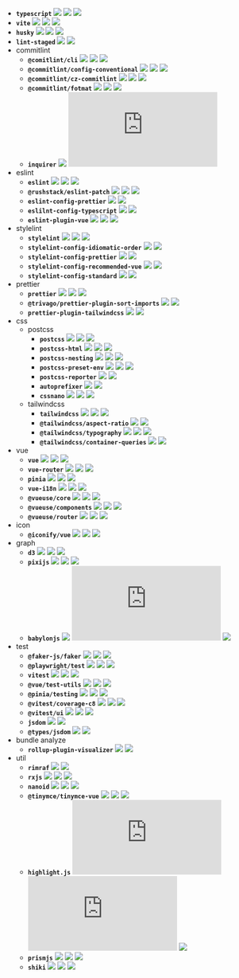 - **`typescript`** [![](https://img.shields.io/npm/v/typescript?logo=npm)](https://www.npmjs.com/package/typescript) [![](https://img.shields.io/github/stars/microsoft/TypeScript?logo=github)](https://github.com/microsoft/TypeScript) [![](https://img.shields.io/static/v1?label=official&message=site)](https://www.typescriptlang.org)
- **`vite`** [![](https://img.shields.io/npm/v/vite?logo=npm)](https://www.npmjs.com/package/vite) [![](https://img.shields.io/github/stars/vitejs/vite?logo=github)](https://github.com/vitejs/vite) [![](https://img.shields.io/static/v1?label=official&message=site)](https://vitejs.dev)
- **`husky`** [![](https://img.shields.io/npm/v/husky?logo=npm)](https://www.npmjs.com/package/husky) [![](https://img.shields.io/github/stars/typicode/husky?logo=github)](https://github.com/typicode/husky) [![](https://img.shields.io/static/v1?label=official&message=site)](https://typicode.github.io/husky)
- **`lint-staged`** [![](https://img.shields.io/npm/v/lint-staged?logo=npm)](https://www.npmjs.com/package/lint-staged) [![](https://img.shields.io/github/stars/okonet/lint-staged?logo=github)](https://github.com/okonet/lint-staged)
- commitlint
  - **`@comitlint/cli`** [![](https://img.shields.io/npm/v/@commitlint/cli?logo=npm)](https://www.npmjs.com/package/@commitlint/cli) [![](https://img.shields.io/github/stars/conventional-changelog/commitlint?logo=github)](https://github.com/conventional-changelog/commitlint) [![](https://img.shields.io/static/v1?label=official&message=site)](https://commitlint.js.org)
  - **`@commitlint/config-conventional`** [![](https://img.shields.io/npm/v/@commitlint/config-conventional?logo=npm)](https://www.npmjs.com/package/@commitlint/config-conventional) [![](https://img.shields.io/github/stars/conventional-changelog/commitlint?logo=github)](https://github.com/conventional-changelog/commitlint) [![](https://img.shields.io/static/v1?label=official&message=site)](https://commitlint.js.org)
  - **`@commitlint/cz-commitlint`** [![](https://img.shields.io/npm/v/@commitlint/cz-commitlint?logo=npm)](https://www.npmjs.com/package/@commitlint/cz-commitlint) [![](https://img.shields.io/github/stars/conventional-changelog/commitlint?logo=github)](https://github.com/conventional-changelog/commitlint) [![](https://img.shields.io/static/v1?label=official&message=site)](https://commitlint.js.org)
  - **`@commitlint/fotmat`** [![](https://img.shields.io/npm/v/@commitlint/format?logo=npm)](https://www.npmjs.com/package/@commitlint/cz-commitlint) [![](https://img.shields.io/github/stars/conventional-changelog/commitlint?logo=github)](https://github.com/conventional-changelog/commitlint) [![](https://img.shields.io/static/v1?label=official&message=site)](https://commitlint.js.org)
  - **`inquirer`** [![](https://img.shields.io/npm/v/inquirer?logo=npm)](https://www.npmjs.com/package/inquirer) [![](https://img.shields.io/github/stars/SBoudrias/Inquirer.js?logo=github)](https://github.com/SBoudrias/Inquirer.js)
- eslint
  - **`eslint`** [![](https://img.shields.io/npm/v/eslint?logo=npm)](https://www.npmjs.com/package/eslint) [![](https://img.shields.io/github/stars/eslint/eslint?logo=github)](https://github.com/eslint/eslint) [![](https://img.shields.io/static/v1?label=official&message=site)](https://eslint.org)
  - **`@rushstack/eslint-patch`** [![](https://img.shields.io/npm/v/@rushstack/eslint-patch?logo=npm)](https://www.npmjs.com/package/@rushstack/eslint-patch) [![](https://img.shields.io/github/stars/microsoft/rushstack?logo=github)](https://github.com/microsoft/rushstack) [![](https://img.shields.io/static/v1?label=official&message=site)](https://rushstack.io/)
  - **`eslint-config-prettier`** [![](https://img.shields.io/npm/v/@vue/eslint-config-prettier?logo=npm)](https://www.npmjs.com/package/@vue/eslint-config-prettier) [![](https://img.shields.io/github/stars/vuejs/eslint-config-prettier?logo=github)](https://github.com/vuejs/eslint-config-prettier)
  - **`eslilnt-config-typescript`** [![](https://img.shields.io/npm/v/@vue/eslint-config-typescript?logo=npm)](https://www.npmjs.com/package/@vue/eslint-config-typescript) [![](https://img.shields.io/github/stars/vuejs/eslint-config-typescript?logo=github)](https://github.com/vuejs/eslint-config-typescript)
  - **`eslint-plugin-vue`** [![](https://img.shields.io/npm/v/eslint-plugin-vue?logo=npm)](https://www.npmjs.com/package/eslint-plugin-vue) [![](https://img.shields.io/github/stars/vuejs/eslint-plugin-vue?logo=github)](https://github.com/vuejs/eslint-plugin-vue) [![](https://img.shields.io/static/v1?label=official&message=site)](https://eslint.vuejs.org)
- stylelint
  - **`stylelint`** [![](https://img.shields.io/npm/v/stylelint?logo=npm)](https://www.npmjs.com/package/stylelint) [![](https://img.shields.io/github/stars/stylelint/stylelint?logo=github)](https://github.com/stylelint/stylelint) [![](https://img.shields.io/static/v1?label=official&message=site)](https://stylelint.io)
  - **`stylelint-config-idiomatic-order`** [![](https://img.shields.io/npm/v/stylelint-config-idiomatic-order?logo=npm)](https://www.npmjs.com/package/stylelint-config-idiomatic-order) [![](https://img.shields.io/github/stars/ream88/stylelint-config-idiomatic-order?logo=github)](https://github.com/ream88/stylelint-config-idiomatic-order)
  - **`stylelint-config-prettier`** [![](https://img.shields.io/npm/v/stylelint-config-prettier?logo=npm)](https://www.npmjs.com/package/stylelint-config-prettier) [![](https://img.shields.io/github/stars/prettier/stylelint-config-prettier?logo=github)](https://github.com/prettier/stylelint-config-prettier)
  - **`stylelint-config-recommended-vue`** [![](https://img.shields.io/npm/v/stylelint-config-recommended-vue?logo=npm)](https://www.npmjs.com/package/stylelint-config-recommended) [![](https://img.shields.io/github/stars/stylelint/stylelint-config-recommended?logo=github)](https://github.com/stylelint/stylelint-config-recommended)
  - **`stylelint-config-standard`** [![](https://img.shields.io/npm/v/stylelint-config-standard?logo=)](https://www.npmjs.com/package/stylelint-config-standard) [![](https://img.shields.io/github/stars/stylelint/stylelint-config-standard?logo=github)](https://github.com/stylelint/stylelint-config-standard)
- prettier
  - **`prettier`** [![](https://img.shields.io/npm/v/prettier?logo=npm)](https://www.npmjs.com/package/prettier) [![](https://img.shields.io/github/stars/prettier/prettier?logo=github)](https://github.com/prettier/prettier) [![](https://img.shields.io/static/v1?label=official&message=site)](https://prettier.io)
  - **`@trivago/prettier-plugin-sort-imports`** [![](https://img.shields.io/npm/v/@trivago/prettier-plugin-sort-imports?logo=npm)](https://www.npmjs.com/package/@trivago/prettier-plugin-sort-imports) [![](https://img.shields.io/github/stars/trivago/prettier-plugin-sort-imports?logo=github)](https://github.com/trivago/prettier-plugin-sort-imports)
  - **`prettier-plugin-tailwindcss`** [![](https://img.shields.io/npm/v/prettier-plugin-tailwindcss?logo=npm)](https://www.npmjs.com/package/prettier-plugin-tailwindcss) [![](https://img.shields.io/github/stars/tailwindlabs/prettier-plugin-tailwindcss?logo=github)](https://github.com/tailwindlabs/prettier-plugin-tailwindcss)
- css
  - postcss
    - **`postcss`** [![](https://img.shields.io/npm/v/postcss?logo=npm)](https://www.npmjs.com/package/postcss) [![](https://img.shields.io/github/stars/postcss/postcss?logo=github)](https://github.com/postcss/postcss) [![](https://img.shields.io/static/v1?label=official&message=site)](https://postcss.org/)
    - **`postcss-html`** [![](https://img.shields.io/npm/v/postcss-html?logo=npm)](https://www.npmjs.com/package/postcss-html) [![](https://img.shields.io/github/stars/ota-meshi/postcss-html?logo=github)](https://github.com/ota-meshi/postcss-html) [![](https://img.shields.io/static/v1?label=official&message=site)](https://ota-meshi.github.io/postcss-html)
    - **`postcss-nesting`** [![](https://img.shields.io/npm/v/postcss-nesting?logo=npm)](https://www.npmjs.com/package/postcss-nesting) [![](https://img.shields.io/github/stars/csstools/postcss-plugins?logo=github)](https://github.com/csstools/postcss-plugins) [![](https://img.shields.io/static/v1?label=official&message=site)](https://preset-env.cssdb.org)
    - **`postcss-preset-env`** [![](https://img.shields.io/npm/v/postcss-preset-env?logo=npm)](https://www.npmjs.com/package/postcss-preset-env) [![](https://img.shields.io/github/stars/csstools/postcss-plugins?logo=github)](https://github.com/csstools/postcss-plugins) [![](https://img.shields.io/static/v1?label=official&message=site)](https://preset-env.cssdb.org)
    - **`postcss-reporter`** [![](https://img.shields.io/npm/v/postcss-reporter?logo=npm)](https://www.npmjs.com/package/postcss-reporter) [![](https://img.shields.io/github/stars/postcss/postcss-reporter?logo=github)](https://github.com/postcss/postcss-reporter)
    - **`autoprefixer`** [![](https://img.shields.io/npm/v/autoprefixer?logo=npm)](https://www.npmjs.com/package/autoprefixer) [![](https://img.shields.io/github/stars/postcss/autoprefixer?logo=github)](https://github.com/postcss/autoprefixer)
    - **`cssnano`** [![](https://img.shields.io/npm/v/cssnano?logo=npm)](https://www.npmjs.com/package/cssnano) [![](https://img.shields.io/github/stars/cssnano/cssnano?logo=github)](https://github.com/cssnano/cssnano) [![](https://img.shields.io/static/v1?label=official&message=site)](https://cssnano.co/)
  - tailwindcss
    - **`tailwindcss`** [![](https://img.shields.io/npm/v/tailwindcss?logo=npm)](https://www.npmjs.com/package/tailwindcss) [![](https://img.shields.io/github/stars/tailwindlabs/tailwindcss?logo=github)](https://github.com/tailwindlabs/tailwindcss) [![](https://img.shields.io/static/v1?label=official&message=site)](https://tailwindcss.com)
    - **`@tailwindcss/aspect-ratio`** [![](https://img.shields.io/npm/v/@tailwindcss/aspect-ratio?logo=npm)](https://www.npmjs.com/package/@tailwindcss/aspect-ratio) [![](https://img.shields.io/github/stars/tailwindlabs/tailwindcss-aspect-ratio?logo=github)](https://github.com/tailwindlabs/tailwindcss-aspect-ratio)
    - **`@tailwindcss/typography`** [![](https://img.shields.io/npm/v/@tailwindcss/typography?logo=npm)](https://www.npmjs.com/package/@tailwindcss/typography) [![](https://img.shields.io/github/stars/tailwindlabs/tailwindcss-typography?logo=github)](https://github.com/tailwindlabs/tailwindcss-typography) [![](https://img.shields.io/static/v1?label=official&message=site)](https://tailwindcss.com/docs/typography-plugin)
    - **`@tailwindcss/container-queries`** [![](https://img.shields.io/npm/v/@tailwindcss/container-queries?logo=npm)](https://www.npmjs.com/package/@tailwindcss/container-queries) [![](https://img.shields.io/github/stars/tailwindlabs/tailwindcss-container-queries?logo=github)](https://github.com/tailwindlabs/tailwindcss-container-queries)
- vue
  - **`vue`** [![](https://img.shields.io/npm/v/vue?logo=npm)](https://www.npmjs.com/package/vue) [![](https://img.shields.io/github/stars/vuejs/core?logo=github)](https://github.com/vuejs/core) [![](https://img.shields.io/static/v1?label=official&message=site)](https://vuejs.org)
  - **`vue-router`** [![](https://img.shields.io/npm/v/vue-router?logo=npm)](https://www.npmjs.com/package/vue-router) [![](https://img.shields.io/github/stars/vuejs/router?logo=github)](https://github.com/vuejs/router) [![](https://img.shields.io/static/v1?label=official&message=site)](https://router.vuejs.org)
  - **`pinia`** [![](https://img.shields.io/npm/v/pinia?logo=npm)](https://www.npmjs.com/package/pinia) [![](https://img.shields.io/github/stars/vuejs/pinia?logo=github)](https://github.com/vuejs/pinia) [![](https://img.shields.io/static/v1?label=official&message=site)](https://pinia.vuejs.org)
  - **`vue-i18n`** [![](https://img.shields.io/npm/v/vue-i18n?logo=npm)](https://www.npmjs.com/package/vue-i18n) [![](https://img.shields.io/github/stars/intlify/vue-i18n-next?logo=github)](https://github.com/intlify/vue-i18n-next) [![](https://img.shields.io/static/v1?label=official&message=site)](https://vue-i18n.intlify.dev/)
  - **`@vueuse/core`** [![](https://img.shields.io/npm/v/@vueuse/core?logo=npm)](https://www.npmjs.com/package/@vueuse/core) [![](https://img.shields.io/github/stars/vueuse/vueuse?logo=github)](https://github.com/vueuse/vueuse) [![](https://img.shields.io/static/v1?label=official&message=site)](https://vueuse.org)
  - **`@vueuse/components`** [![](https://img.shields.io/npm/v/@vueuse/components?logo=npm)](https://www.npmjs.com/package/@vueuse/components) [![](https://img.shields.io/github/stars/vueuse/vueuse?logo=github)](https://github.com/vueuse/vueuse) [![](https://img.shields.io/static/v1?label=official&message=site)](https://vueuse.org/functions.html#category=%40Router)
  - **`@vueuse/router`** [![](https://img.shields.io/npm/v/@vueuse/router?logo=npm)](https://www.npmjs.com/package/@vueuse/router) [![](https://img.shields.io/github/stars/vueuse/vueuse?logo=github)](https://github.com/vueuse/vueuse) [![](https://img.shields.io/static/v1?label=official&message=site)](https://vueuse.org/guide/components.html)
- icon
  - **`@iconify/vue`** [![](https://img.shields.io/npm/v/@iconify/vue?logo=npm)](https://www.npmjs.com/package/@iconify/vue) [![](https://img.shields.io/github/stars/iconify/iconify?logo=github)](https://github.com/iconify/iconify) [![](https://img.shields.io/static/v1?label=official&message=site)](https://iconify.design)
- graph
  - **`d3`** [![](https://img.shields.io/npm/v/d3?logo=npm)](https://www.npmjs.com/package/d3) [![](https://img.shields.io/github/stars/d3/d3?logo=github)](https://github.com/d3/d3) [![](https://img.shields.io/static/v1?label=official&message=site)](https://d3js.org/)
  - **`pixijs`** [![](https://img.shields.io/npm/v/pixijs?logo=npm)](https://www.npmjs.com/package/pixijs) [![](https://img.shields.io/github/stars/pixijs/pixijs?logo=github)](https://github.com/pixijs/pixijs) [![](https://img.shields.io/static/v1?label=official&message=site)](https://pixijs.com)
  - **`babylonjs`** [![](https://img.shields.io/npm/v/babylonjs?logo=npm)](https://www.npmjs.com/package/babylonjs) [![](https://img.shields.io/github/stars/BabylonJS/Babylon.js?logo=github)](https://github.com/BabylonJS/Babylon.js) [![](https://img.shields.io/static/v1?label=official&message=site)](https://www.babylonjs.com)
- test
  - **`@faker-js/faker`** [![](https://img.shields.io/npm/v/@faker-js/faker?logo=npm)](https://www.npmjs.com/package/@faker-js/faker) [![](https://img.shields.io/github/stars/faker-js/faker?logo=github)](https://github.com/faker-js/faker) [![](https://img.shields.io/static/v1?label=official&message=site)](https://fakerjs.dev)
  - **`@playwright/test`** [![](https://img.shields.io/npm/v/@playwright/test?logo=npm)](https://www.npmjs.com/package/@playwright/test) [![](https://img.shields.io/github/stars/Microsoft/playwright?logo=github)](https://github.com/Microsoft/playwright) [![](https://img.shields.io/static/v1?label=official&message=site)](https://playwright.dev/)
  - **`vitest`** [![](https://img.shields.io/npm/v/vitest?logo=npm)](https://www.npmjs.com/package/vitest) [![](https://img.shields.io/github/stars/vitest-dev/vitest?logo=github)](https://github.com/vitest-dev/vitest) [![](https://img.shields.io/static/v1?label=official&message=site)](https://vitest.dev)
  - **`@vue/test-utils`** [![](https://img.shields.io/npm/v/@vue/test-utils?logo=npm)](https://www.npmjs.com/package/@vue/test-utils) [![](https://img.shields.io/github/stars/vuejs/test-utils?logo=github)](https://github.com/vuejs/test-utils) [![](https://img.shields.io/static/v1?label=official&message=site)](https://test-utils.vuejs.org/)
  - **`@pinia/testing`** [![](https://img.shields.io/npm/v/@pinia/testing?logo=npm)](https://www.npmjs.com/package/@pinia/testing) [![](https://img.shields.io/github/stars/vuejs/pinia?logo=github)](https://github.com/vuejs/pinia) [![](https://img.shields.io/static/v1?label=official&message=site)](https://pinia.vuejs.org/cookbook/testing.html#testing-stores)
  - **`@vitest/coverage-c8`** [![](https://img.shields.io/npm/v/@vitest/coverage-c8?logo=npm)](https://www.npmjs.com/package/@vitest/coverage-c8) [![](https://img.shields.io/github/stars/vitest-dev/vitest?logo=github)](https://github.com/vitest-dev/vitest) [![](https://img.shields.io/static/v1?label=official&message=site)](https://vitest.dev/guide/coverage.html#coverage)
  - **`@vitest/ui`** [![](https://img.shields.io/npm/v/@vitest/ui?logo=npm)](https://www.npmjs.com/package/@vitest/ui) [![](https://img.shields.io/github/stars/vitest-dev/vitest?logo=github)](https://github.com/vitest-dev/vitest) [![](https://img.shields.io/static/v1?label=official&message=site)](https://vitest.dev/guide/ui.html)
  - **`jsdom`** [![](https://img.shields.io/npm/v/jsdom?logo=npm)](https://www.npmjs.com/package/jsdom) [![](https://img.shields.io/github/stars/jsdom/jsdom?logo=github)](https://github.com/jsdom/jsdom)
  - **`@types/jsdom`** [![](https://img.shields.io/npm/v/@types/jsdom?logo=npm)](https://www.npmjs.com/package/@types/jsdom) [![](https://img.shields.io/github/stars/DefinitelyTyped/DefinitelyTyped?logo=github)](https://github.com/DefinitelyTyped/DefinitelyTyped)
- bundle analyze
  - **`rollup-plugin-visualizer`** [![](https://img.shields.io/npm/v/rollup-plugin-visualizer?logo=npm)](https://www.npmjs.com/package/rollup-plugin-visualizer) [![](https://img.shields.io/github/stars/btd/rollup-plugin-visualizer?logo=github)](https://github.com/btd/rollup-plugin-visualizer)
- util
  - **`rimraf`** [![](https://img.shields.io/npm/v/rimraf?logo=npm)](https://www.npmjs.com/package/rimraf) [![](https://img.shields.io/github/stars/isaacs/rimraf?logo=github)](https://github.com/isaacs/rimraf)
  - **`rxjs`** [![](https://img.shields.io/npm/v/rxjs?logo=npm)](https://www.npmjs.com/package/rxjs) [![](https://img.shields.io/github/stars/reactivex/rxjs?logo=github)](https://github.com/reactivex/rxjs) [![](https://img.shields.io/static/v1?label=official&message=site)](https://rxjs.dev)
  - **`nanoid`** [![](https://img.shields.io/npm/v/nanoid?logo=npm)](https://www.npmjs.com/package/nanoid) [![](https://img.shields.io/github/stars/ai/nanoid?logo=github)](https://github.com/ai/nanoid) [![](https://img.shields.io/static/v1?label=official&message=site)](https://zelark.github.io/nano-id-cc)
  - **`@tinymce/tinymce-vue`** [![](https://img.shields.io/npm/v/@tinymce/tinymce-vue?logo=npm)](https://www.npmjs.com/package/@tinymce/tinymce-vue) [![](https://img.shields.io/github/stars/tinymce/tinymce-vue?logo=github)](https://github.com/tinymce/tinymce-vue) [![](https://img.shields.io/static/v1?label=official&message=site)](https://www.tiny.cloud)
  - **`highlight.js`** [![](https://img.shields.io/npm/v/highlight.js?logo=npm)](https://www.npmjs.com/package/highlight.js) [![](https://img.shields.io/github/stars/highlightjs/highlight.js?logo=github)](https://github.com/highlightjs/highlight.js) [![](https://img.shields.io/static/v1?label=official&message=site)](https://highlightjs.org)
  - **`prismjs`** [![](https://img.shields.io/npm/v/prismjs?logo=npm)](https://www.npmjs.com/package/prismjs) [![](https://img.shields.io/github/stars/PrismJS/prism?logo=github)](https://github.com/PrismJS/prism) [![](https://img.shields.io/static/v1?label=official&message=site)](https://prismjs.com/)
  - **`shiki`** [![](https://img.shields.io/npm/v/shiki?logo=npm)](https://www.npmjs.com/package/shiki) [![](https://img.shields.io/github/stars/shikijs/shiki?logo=github)](https://github.com/shikijs/shikijs) [![](https://img.shields.io/static/v1?label=official&message=site)](https://shiki.matsu.io)
